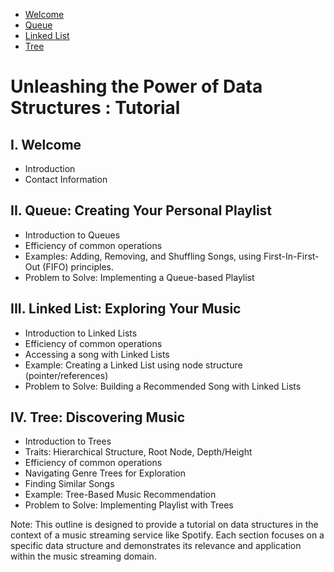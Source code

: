 - [Welcome](0-welcome.md)
- [Queue](1-Queue.md)
- [Linked List](2-Linked-List.md)
- [Tree](3-Tree.md)

# Unleashing the Power of Data Structures : Tutorial
## I. Welcome
* Introduction
* Contact Information

## II. Queue: Creating Your Personal Playlist
* Introduction to Queues
* Efficiency of common operations
* Examples: Adding, Removing, and Shuffling Songs, using First-In-First-Out (FIFO) principles.
* Problem to Solve: Implementing a Queue-based Playlist

## III. Linked List: Exploring Your Music
* Introduction to Linked Lists
* Efficiency of common operations
* Accessing a song with Linked Lists
* Example: Creating a Linked List using node structure (pointer/references)
* Problem to Solve: Building a Recommended Song with Linked Lists

## IV. Tree: Discovering Music
* Introduction to Trees
* Traits: Hierarchical Structure, Root Node, Depth/Height
* Efficiency of common operations
* Navigating Genre Trees for Exploration
* Finding Similar Songs
* Example: Tree-Based Music Recommendation
* Problem to Solve: Implementing Playlist with Trees

Note: This outline is designed to provide a tutorial on data structures in the context of a music streaming service like Spotify. Each section focuses on a specific data structure and demonstrates its relevance and application within the music streaming domain.